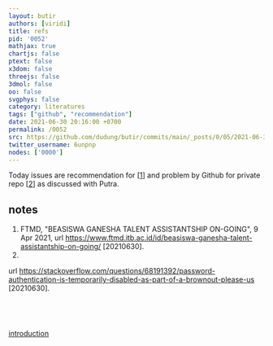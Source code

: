 ```yaml
---
layout: butir
authors: [viridi]
title: refs
pid: '0052'
mathjax: true
chartjs: false
ptext: false
x3dom: false
threejs: false
3dmol: false
oo: false
svgphys: false
category: literatures
tags: ["github", "recommendation"]
date: 2021-06-30 20:16:00 +0700
permalink: /0052
src: https://github.com/dudung/butir/commits/main/_posts/0/05/2021-06-30-refs.md
twitter_username: 6unpnp
nodes: ['0000']
---
```

Today issues are recommendation for [[1](#r1)] and problem by Github for private repo [[2](#r2)] as discussed with Putra.


## notes
1. <a name=r1></a>FTMD, "BEASISWA GANESHA TALENT ASSISTANTSHIP ON-GOING", 9 Apr 2021, url <https://www.ftmd.itb.ac.id/id/beasiswa-ganesha-talent-assistantship-on-going/> [20210630].
2. <a name=r2></a>

url <https://stackoverflow.com/questions/68191392/password-authentication-is-temporarily-disabled-as-part-of-a-brownout-please-us> [20210630].

## &nbsp;
[introduction](0000)
